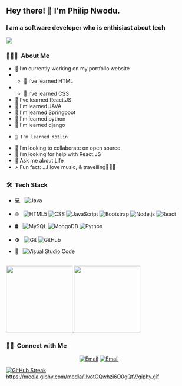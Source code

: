 <h2> Hey there! 👋 I'm Philip Nwodu.</h2>
<h3>I am a software developer who is enthisiast about tech </h3>
<img src="https://media.giphy.com/media/D0EjguuQzYr9m/giphy.gif">


<h3> 👨🏻‍💻 &nbsp;About Me </h3>


- 🔭 I’m currently working on my portfolio website
- - 🌱 I’ve learned HTML
- - 🌱 I’ve learned CSS
- 🌱 I’ve learned React.JS
- 🌱 I'm learned JAVA
-  🌱 I'm learned Springboot
-   🌱 I'm learned python
-    🌱 I'm learned django
-     🌱 I'm learned Kotlin
- 👯 I’m looking to collaborate on open source
- 🤔 I’m looking for help with React.JS
- 💬 Ask me about Life
- ⚡ Fun fact: ...I love music, & travelling🎸🎸🎸

<h3> 🛠 &nbsp;Tech Stack</h3>

- 💻 &nbsp;
  ![Java](https://img.shields.io/badge/-Java-333333?style=flat&logo=Java&logoColor=007396)
- 🌐 &nbsp;
  ![HTML5](https://img.shields.io/badge/-HTML5-333333?style=flat&logo=HTML5)
  ![CSS](https://img.shields.io/badge/-CSS-333333?style=flat&logo=CSS3&logoColor=1572B6)
  ![JavaScript](https://img.shields.io/badge/-JavaScript-333333?style=flat&logo=javascript)
  ![Bootstrap](https://img.shields.io/badge/-Bootstrap-333333?style=flat&logo=bootstrap&logoColor=563D7C)
  ![Node.js](https://img.shields.io/badge/-Node.js-333333?style=flat&logo=node.js)
  ![React](https://img.shields.io/badge/-React-333333?style=flat&logo=react)
- 🛢 &nbsp;
  ![MySQL](https://img.shields.io/badge/-MySQL-333333?style=flat&logo=mysql)
  ![MongoDB](https://img.shields.io/badge/-MongoDB-333333?style=flat&logo=mongodb)
  ![Python](https://img.shields.io/badge/-Python-333333?style=flat&logo=python)
    
- ⚙️ &nbsp;
  ![Git](https://img.shields.io/badge/-Git-333333?style=flat&logo=git)
  ![GitHub](https://img.shields.io/badge/-GitHub-333333?style=flat&logo=github)
- 🔧 &nbsp;
  ![Visual Studio Code](https://img.shields.io/badge/-Visual%20Studio%20Code-333333?style=flat&logo=visual-studio-code&logoColor=007ACC)

<br/>

<a href="https://github.com/mightyfaour/mightyfaour">
  <img height="180em" src="https://github-readme-stats.vercel.app/api?username=mightyfavour&theme=buefy&show_icons=true" />
  <img height="180em" src="https://github-readme-stats.vercel.app/api/top-langs/?username=mightyfaour&theme=buefy&layout=compact" />
</a>

<br/>

<h3> 🤝🏻 &nbsp;Connect with Me </h3>

<p align="center">
<a href="https://www.linkedin.com/in/philip-nwodu-001250100/" src="https://img.shields.io/badge/LinkedIn-Philip-blue?style=flat-square&logo=linkedin"></a>
<a href="mailto:mails2philipnwodu@gmail.com"><img alt="Email" src="https://img.shields.io/badge/Email-mails2philipnwodu@gmail.com-blue?style=flat-square&logo=gmail"></a>
<a href="mailto:tech4phil@outlook.com"><img alt="Email" src="[https://img.shields.io/badge/Email-tech4phil@outlook.com-blue?style=flat-square&logo=gm](https://account.microsoft.com/profile/?refd=outlook.live.com)"></a>
</p>


[![GitHub Streak](https://streak-stats.demolab.com/?user=DenverCoder1)](https://git.io/streak-stats)
https://media.giphy.com/media/1lvotGQwhzi6O0gQtV/giphy.gif


